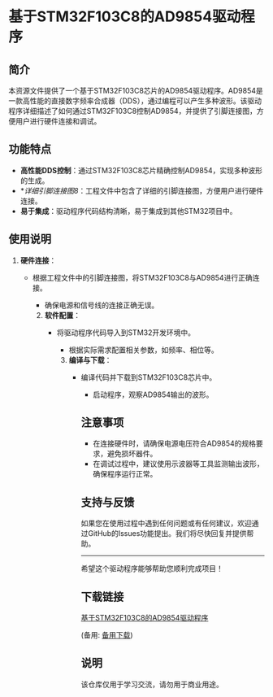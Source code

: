 # 基于STM32F103C8的AD9854驱动程序

## 简介

本资源文件提供了一个基于STM32F103C8芯片的AD9854驱动程序。AD9854是一款高性能的直接数字频率合成器（DDS），通过编程可以产生多种波形。该驱动程序详细描述了如何通过STM32F103C8控制AD9854，并提供了引脚连接图，方便用户进行硬件连接和调试。

## 功能特点

- **高性能DDS控制**：通过STM32F103C8芯片精确控制AD9854，实现多种波形的生成。
- **详细引脚连接图8*：工程文件中包含了详细的引脚连接图，方便用户进行硬件连接。
- **易于集成**：驱动程序代码结构清晰，易于集成到其他STM32项目中。

## 使用说明

1. **硬件连接**：
   - 根据工程文件中的引脚连接图，将STM32F103C8与AD9854进行正确连接。
      - 确保电源和信号线的连接正确无误。

      2. **软件配置**：
         - 将驱动程序代码导入到STM32开发环境中。
            - 根据实际需求配置相关参数，如频率、相位等。

            3. **编译与下载**：
               - 编译代码并下载到STM32F103C8芯片中。
                  - 启动程序，观察AD9854输出的波形。

                  ## 注意事项

                  - 在连接硬件时，请确保电源电压符合AD9854的规格要求，避免损坏器件。
                  - 在调试过程中，建议使用示波器等工具监测输出波形，确保程序运行正常。

                  ## 支持与反馈

                  如果您在使用过程中遇到任何问题或有任何建议，欢迎通过GitHub的Issues功能提出。我们将尽快回复并提供帮助。

                  ---

                  希望这个驱动程序能够帮助您顺利完成项目！

                  ## 下载链接
                  [基于STM32F103C8的AD9854驱动程序](https://pan.quark.cn/s/0475ef4336b2) 

                  (备用: [备用下载](https://pan.baidu.com/s/1XW38_WPzqtwG-5cBW3HXWA?pwd=1234))

                  ## 说明

                  该仓库仅用于学习交流，请勿用于商业用途。
